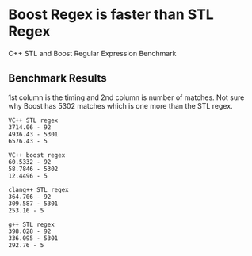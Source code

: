 # Boost Regex is faster than STL Regex
C++ STL and Boost Regular Expression Benchmark

## Benchmark Results

1st column is the timing and 2nd column is number of matches. Not sure why Boost has 5302 matches which is one more than the STL regex.

```
VC++ STL regex
3714.06 - 92
4936.43 - 5301
6576.43 - 5

VC++ boost regex
60.5332 - 92
58.7846 - 5302
12.4496 - 5

clang++ STL regex
364.706 - 92
309.587 - 5301
253.16 - 5

g++ STL regex
398.028 - 92
336.095 - 5301
292.76 - 5
```
